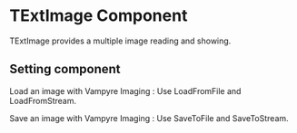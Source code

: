 # TExtImage Component #
TExtImage provides a multiple image reading and showing.


## Setting component ##
Load an image with Vampyre Imaging&nbsp;: Use LoadFromFile and LoadFromStream.


Save an image with Vampyre Imaging&nbsp;: Use SaveToFile and SaveToStream.